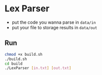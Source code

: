 # Lex Parser

- put the code you wanna parse in `data/in`
- put your file to storage results in `data/out`

## Run

```bash
chmod +x build.sh
./build.sh
cd build
./LexParser [in.txt] [out.txt]
```